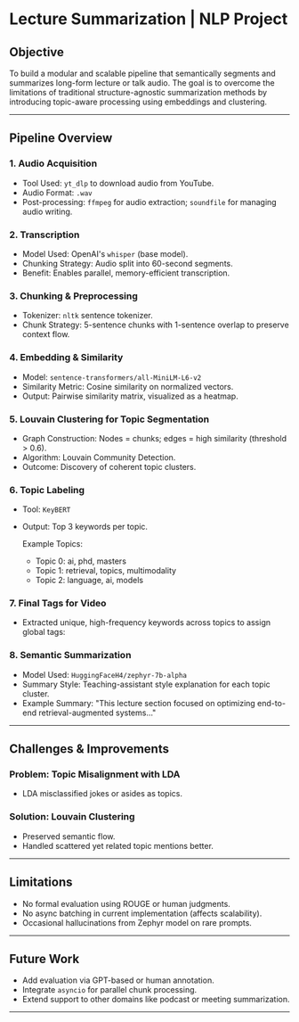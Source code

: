 # Lecture Summarization | NLP Project

## Objective
To build a modular and scalable pipeline that semantically segments and summarizes long-form lecture or talk audio. The goal is to overcome the limitations of traditional structure-agnostic summarization methods by introducing topic-aware processing using embeddings and clustering.

---

## Pipeline Overview

### 1. Audio Acquisition
- Tool Used: `yt_dlp` to download audio from YouTube.
- Audio Format: `.wav`
- Post-processing: `ffmpeg` for audio extraction; `soundfile` for managing audio writing.

### 2. Transcription
- Model Used: OpenAI's `whisper` (base model).
- Chunking Strategy: Audio split into 60-second segments.
- Benefit: Enables parallel, memory-efficient transcription.

### 3. Chunking & Preprocessing
- Tokenizer: `nltk` sentence tokenizer.
- Chunk Strategy: 5-sentence chunks with 1-sentence overlap to preserve context flow.

### 4. Embedding & Similarity
- Model: `sentence-transformers/all-MiniLM-L6-v2`
- Similarity Metric: Cosine similarity on normalized vectors.
- Output: Pairwise similarity matrix, visualized as a heatmap.

### 5. Louvain Clustering for Topic Segmentation
- Graph Construction: Nodes = chunks; edges = high similarity (threshold > 0.6).
- Algorithm: Louvain Community Detection.
- Outcome: Discovery of coherent topic clusters.

### 6. Topic Labeling
- Tool: `KeyBERT`
- Output: Top 3 keywords per topic.

  Example Topics:
  - Topic 0: ai, phd, masters  
  - Topic 1: retrieval, topics, multimodality  
  - Topic 2: language, ai, models  

### 7. Final Tags for Video
- Extracted unique, high-frequency keywords across topics to assign global tags:


### 8. Semantic Summarization
- Model Used: `HuggingFaceH4/zephyr-7b-alpha`
- Summary Style: Teaching-assistant style explanation for each topic cluster.
- Example Summary:
  "This lecture section focused on optimizing end-to-end retrieval-augmented systems..."

---

## Challenges & Improvements

### Problem: Topic Misalignment with LDA
- LDA misclassified jokes or asides as topics.

### Solution: Louvain Clustering
- Preserved semantic flow.
- Handled scattered yet related topic mentions better.

---

## Limitations
- No formal evaluation using ROUGE or human judgments.
- No async batching in current implementation (affects scalability).
- Occasional hallucinations from Zephyr model on rare prompts.

---

## Future Work
- Add evaluation via GPT-based or human annotation.
- Integrate `asyncio` for parallel chunk processing.
- Extend support to other domains like podcast or meeting summarization.

---

